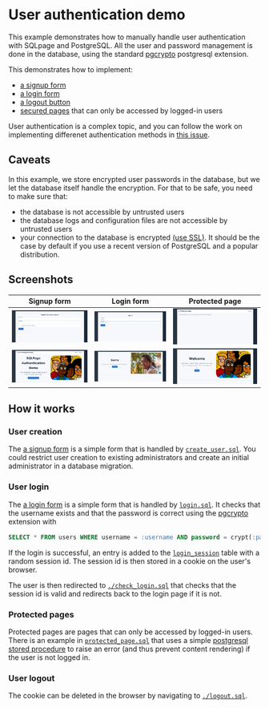 # User authentication demo

This example demonstrates how to manually handle user authentication with SQLpage and PostgreSQL.
All the user and password management is done in the database, using the standard [pgcrypto](https://www.postgresql.org/docs/current/pgcrypto.html) postgresql extension.

This demonstrates how to implement:
 - [a signup form](./sign%20up.sql)
 - [a login form](./sign%20in.sql)
 - [a logout button](./logout.sql)
 - [secured pages](./protected_page.sql) that can only be accessed by logged-in users

User authentication is a complex topic, and you can follow the work on implementing differenet authentication methods in [this issue](https://github.com/lovasoa/SQLpage/issues/12).

## Caveats

In this example, we store encrypted user passwords in the database, but we let the database itself handle the encryption.
For that to be safe, you need to make sure that:
 - the database is not accessible by untrusted users
 - the database logs and configuration files are not accessible by untrusted users
 - your connection to the database is encrypted [(use SSL)](https://www.postgresql.org/docs/current/ssl-tcp.html). It should be the case by default if you use a recent version of PostgreSQL and a popular distribution.

## Screenshots

| Signup form | Login form | Protected page |
| --- | --- | --- |
| ![signup form](./screenshots/signup.png) | ![login form](./screenshots/signin.png) | ![protected page](./screenshots/secret.png) |
| ![home](./screenshots/homepage.png) | ![duplicate username](./screenshots/duplicate-user.png) | ![signup success](./screenshots/signup-success.png) |

## How it works

### User creation

The [a signup form](./sign%20up.sql) is a simple form that is handled by [`create_user.sql`](./create_user.sql).
You could restrict user creation to existing administrators and create an initial administrator in a database migration.

### User login

The [a login form](./sign%20in.sql) is a simple form that is handled by [`login.sql`](./login.sql).
It checks that the username exists and that the password is correct using the [pgcrypto](https://www.postgresql.org/docs/current/pgcrypto.html) extension with

```sql
SELECT * FROM users WHERE username = :username AND password = crypt(:password, password);
```

If the login is successful, an entry is added to the [`login_session`](./sqlpage/migrations/0000_init.sql) table with a random session id.
The session id is then stored in a cookie on the user's browser.

The user is then redirected to [`./check_login.sql`](./check_login.sql) that checks that the session id is valid and redirects back to the login page if it is not.

### Protected pages

Protected pages are pages that can only be accessed by logged-in users.
There is an example in [`protected_page.sql`](./protected_page.sql) that uses a simple [postgresql stored procedure](./sqlpage/migrations/0000_init.sql)
 to raise an error (and thus prevent content rendering) if the user is not logged in.

### User logout

The cookie can be deleted in the browser by navigating to [`./logout.sql`](./logout.sql).